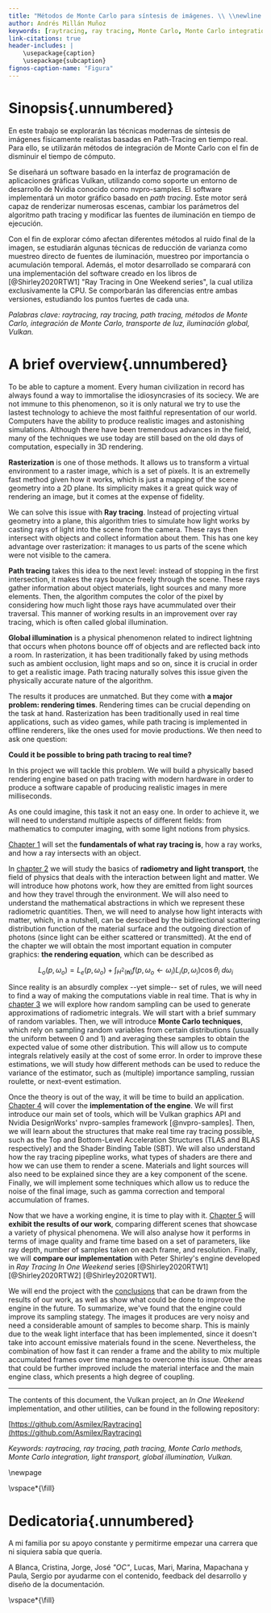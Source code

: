 ```yaml
---
title: "Métodos de Monte Carlo para síntesis de imágenes. \\ \\newline \\Large Análisis teórico e implementaciones basadas en path tracing acelerado por hardware"
author: Andrés Millán Muñoz
keywords: [raytracing, ray tracing, Monte Carlo, Monte Carlo integration, radiometry, path tracing, Vulkan]
link-citations: true
header-includes: |
    \usepackage{caption}
    \usepackage{subcaption}
fignos-caption-name: "Figura"
---
```


# Sinopsis{.unnumbered}

En este trabajo se explorarán las técnicas modernas de síntesis de imágenes físicamente realistas basadas en Path-Tracing en tiempo real. Para ello, se utilizarán métodos de integración de Monte Carlo con el fin de disminuir el tiempo de cómputo.

Se diseñará un software basado en la interfaz de programación de aplicaciones gráficas Vulkan, utilizando como soporte un entorno de desarrollo de Nvidia conocido como nvpro-samples. El software implementará un motor gráfico basado en *path tracing*. Este motor será capaz de renderizar numerosas escenas, cambiar los parámetros del algoritmo path tracing y modificar las fuentes de iluminación en tiempo de ejecución.

Con el fin de explorar cómo afectan diferentes métodos al ruido final de la imagen, se estudiarán algunas técnicas de reducción de varianza como muestreo directo de fuentes de iluminación, muestreo por importancia o acumulación temporal. Además, el motor desarrollado se comparará con una implementación del software creado en los libros de [@Shirley2020RTW1] "Ray Tracing in One Weekend series", la cual utiliza exclusivamente la CPU. Se comporbarán las diferencias entre ambas versiones, estudiando los puntos fuertes de cada una.

*Palabras clave: raytracing, ray tracing, path tracing, métodos de Monte Carlo, integración de Monte Carlo, transporte de luz, iluminación global, Vulkan.*


# A brief overview{.unnumbered}

<!-- LTeX: language=en -->

To be able to capture a moment. Every human civilization in record has always found a way to immortalise the idiosyncrasies of its sociecy. We are not immune to this phenomenon, so it is only natural we try to use the lastest technology to achieve the most faithful representation of our world. Computers have the ability to produce realistic images and astonishing simulations. Although there have been tremendous advances in the field, many of the techniques we use today are still based on the old days of computation, especially in 3D rendering.

**Rasterization** is one of those methods. It allows us to transform a virtual environment to a raster image, which is a set of pixels. It is an extremelly fast method given how it works, which is just a mapping of the scene geometry into a 2D plane. Its simplicity makes it a great quick way of rendering an image, but it comes at the expense of fidelity.

We can solve this issue with **Ray tracing**. Instead of projecting virtual geometry into a plane, this algorithm tries to simulate how light works by casting rays of light into the scene from the camera. These rays then intersect with objects and collect information about them. This has one key advantage over rasterization: it manages to us parts of the scene which were not visible to the camera.

**Path tracing** takes this idea to the next level: instead of stopping in the first intersection, it makes the rays bounce freely through the scene. These rays gather information about object materials, light sources and many more elements. Then, the algorithm computes the color of the pixel by considering how much light those rays have acummulated over their traversal. This manner of working results in an improvement over ray tracing, which is often called global illumination.

**Global illumination** is a physical phenomenon related to indirect lightning that occurs when photons bounce off of objects and are reflected back into a room. In rasterization, it has been traditionally faked by using methods such as ambient occlusion, light maps and so on, since it is crucial in order to get a realistic image. Path tracing naturally solves this issue given the physically accurate nature of the algorithm.

The results it produces are unmatched. But they come with **a major problem: rendering times**. Rendering times can be crucial depending on the task at hand. Rasterization has been traditionally used in real time applications, such as video games, while path tracing is implemented in offline renderers, like the ones used for movie productions. We then need to ask one question:

**Could it be possible to bring path tracing to real time?**

In this project we will tackle this problem. We will build a physically based rendering engine based on path tracing with modern hardware in order to produce a software capable of producing realistic images in mere milliseconds.

As one could imagine, this task it not an easy one. In order to achieve it, we will need to understand multiple aspects of different fields: from mathematics to computer imaging, with some light notions from physics.

[Chapter 1](#las-bases) will set the **fundamentals of what ray tracing is**, how a ray works, and how a ray intersects with an object.

In [chapter 2](#transporte-de-luz) we will study the basics of **radiometry and light transport**, the field of physics that deals with the interaction between light and matter. We will introduce how photons work, how they are emitted from light sources and how they travel through the environment. We will also need to understand the mathematical abstractions in which we represent these radiometric quantities. Then, we will need to analyse how light interacts with matter, which, in a nutshell, can be described by the bidirectional scattering distribution function of the material surface and the outgoing direction of photons (since light can be either scattered or transmitted). At the end of the chapter we will obtain the most important equation in computer graphics: **the rendering equation**, which can be described as

$$
L_o(p, \omega_o) = L_e(p, \omega_o) + \int_{H^2(\mathbf{n})}{f(p, \omega_o \leftarrow \omega_i) L_i(p, \omega_i) \cos\theta_i\ d\omega_i}
$$

Since reality is an absurdly complex --yet simple-- set of rules, we will need to find a way of making the computations viable in real time. That is why in [chapter 3](#métodos-de-monte-carlo) we will explore how random sampling can be used to generate approximations of radiometric integrals. We will start with a brief summary of random variables. Then, we will introduce **Monte Carlo techniques**, which rely on sampling random variables from certain distributions (usually the uniform between 0 and 1) and averaging these samples to obtain the expected value of some other distribution. This will allow us to compute integrals relatively easily at the cost of some error. In order to improve these estimations, we will study how different methods can be used to reduce the variance of the estimator, such as (multiple) importance sampling, russian roulette, or next-event estimation.

Once the theory is out of the way, it will be time to build an application. [Chapter 4](#construyamos-un-path-tracer) will cover the **implementation of the engine**. We will first introduce our main set of tools, which will be Vulkan graphics API and Nvidia DesignWorks' nvpro-samples framework [@nvpro-samples]. Then, we will learn about the structures that make real time ray tracing possible, such as the Top and Bottom-Level Acceleration Structures (TLAS and BLAS respectively) and the Shader Binding Table (SBT). We will also understand how the ray tracing pipepline works, what types of shaders are there and how we can use them to render a scene. Materials and light sources will also need to be explained since they are a key component of the scene. Finally, we will implement some techniques which allow us to reduce the noise of the final image, such as gamma correction and temporal accumulation of frames.

Now that we have a working engine, it is time to play with it. [Chapter 5](#análisis-de-rendimiento) will **exhibit the results of our work**, comparing different scenes that showcase a variety of physical phenomena. We will also analyse how it performs in terms of image quality and frame time based on a set of parameters, like ray depth, number of samples taken on each frame, and resolution. Finally, we will **compare our implementation** with Peter Shirley's engine developed in *Ray Tracing In One Weekend* series [@Shirley2020RTW1] [@Shirley2020RTW2] [@Shirley2020RTW1].

We will end the project with the [conclusions](#conclusiones) that can be drawn from the results of our work, as well as show what could be done to improve the engine in the future. To summarize, we've found that the engine could improve its sampling stategy. The images it produces are very noisy and need a considerable amount of samples to become sharp. This is mainly due to the weak light interface that has been implemented, since it doesn't take into account emissive materials found in the scene. Nevertheless, the combination of how fast it can render a frame and the ability to mix multiple accumulated frames over time manages to overcome this issue. Other areas that could be further improved include the material interface and the main engine class, which presents a high degree of coupling.

<hr>

The contents of this document, the Vulkan project, an *In One Weekend* implementation, and other utilities, can be found in the following repository:

[https://github.com/Asmilex/Raytracing](https://github.com/Asmilex/Raytracing)

*Keywords: raytracing, ray tracing, path tracing, Monte Carlo methods, Monte Carlo integration, light transport, global illumination, Vulkan.*

\newpage

\vspace*{\fill}

# Dedicatoria{.unnumbered}

A mi familia por su apoyo constante y permitirme empezar una carrera que ni siquiera sabía que quería.

A Blanca, Cristina, Jorge, José *"OC"*, Lucas, Mari, Marina, Mapachana y Paula, Sergio por ayudarme con el contenido, feedback del desarrollo y diseño de la documentación.

\vspace*{\fill}
